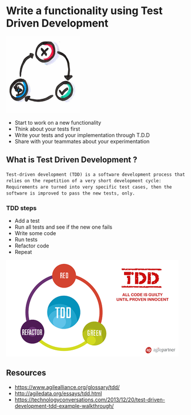 # Write a functionality using Test Driven Development
![TDD](images/tdd.png)  

* Start to work on a new functionality
* Think about your tests first
* Write your tests and your implementation through T.D.D
* Share with your teammates about your experimentation

## What is Test Driven Development ?
`Test-driven development (TDD) is a software development process that relies on the repetition of a very short development cycle: Requirements are turned into very specific test cases, then the software is improved to pass the new tests, only.`

### TDD steps  
* Add a test  
* Run all tests and see if the new one fails  
* Write some code  
* Run tests  
* Refactor code  
* Repeat

![TDD](images/tdd1.png)  

## Resources
* https://www.agilealliance.org/glossary/tdd/
* http://agiledata.org/essays/tdd.html
* https://technologyconversations.com/2013/12/20/test-driven-development-tdd-example-walkthrough/
